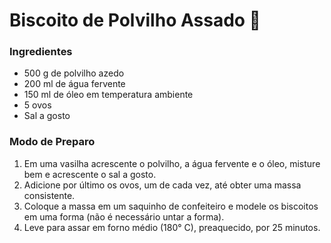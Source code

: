 # Biscoito de Polvilho Assado :cookie:

### Ingredientes

- 500 g de polvilho azedo
- 200 ml de água fervente
- 150 ml de óleo em temperatura ambiente
- 5 ovos
- Sal a gosto

### Modo de Preparo

1. Em uma vasilha acrescente o polvilho, a água fervente e o óleo, misture bem e acrescente o sal a gosto.
2. Adicione por último os ovos, um de cada vez, até obter uma massa consistente.
3. Coloque a massa em um saquinho de confeiteiro e modele os biscoitos em uma forma (não é necessário untar a forma).
4. Leve para assar em forno médio (180° C), preaquecido, por 25 minutos.
